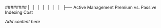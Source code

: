 ######## |   |   |   |   |   |   |   ├── Active Management Premium vs. Passive Indexing Cost

*Add content here*
